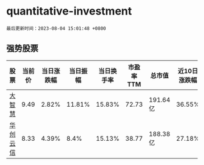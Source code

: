 # quantitative-investment

`最后更新时间：2023-08-04 15:01:48 +0800`

## 强势股票

|股票|当前价|当日涨跌幅|当日振幅|当日换手率|市盈率TTM|总市值|近10日涨跌幅|
|----|----|----|----|----|----|----|----|
|[大智慧](https://xueqiu.com/S/SH601519)|9.49|2.82%|11.81%|15.83%|72.73|191.64亿|36.55%|
|[华创云信](https://xueqiu.com/S/SH600155)|8.33|4.39%|8.4%|15.13%|38.77|188.38亿|27.18%|
